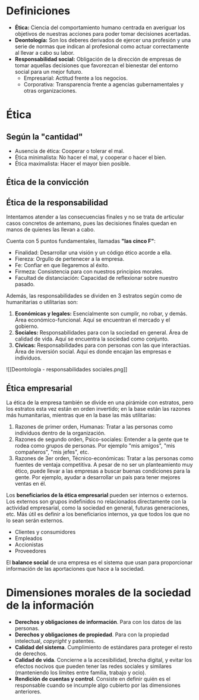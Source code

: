 
# Definiciones

- **Ética:** Ciencia del comportamiento humano centrada en averiguar los objetivos de nuestras acciones para poder tomar decisiones acertadas.
- **Deontología:** Son los deberes derivados de ejercer una profesión y una serie de normas que indican al profesional como actuar correctamente al llevar a cabo su labor.
- **Responsabilidad social:** Obligación de la dirección de empresas de tomar aquellas decisiones que favorezcan el bienestar del entorno social para un mejor futuro.
    - Empresarial: Actitud frente a los negocios.
    - Corporativa: Transparencia frente a agencias gubernamentales y otras organizaciones.

# Ética

## Según la "cantidad"

- Ausencia de ética: Cooperar o tolerar el mal.
- Ética minimalista: No hacer el mal, y cooperar o hacer el bien.
- Ética maximalista: Hacer el mayor bien posible.

## Ética de la convicción

## Ética de la responsabilidad

Intentamos atender a las consecuencias finales y no se trata de articular casos concretos de antemano, pues las decisiones finales quedan en manos de quienes las llevan a cabo.

Cuenta con 5 puntos fundamentales, llamadas **"las cinco F"**:
- Finalidad: Desarrollar una visión y un código ético acorde a ella.
- Fiereza: Orgullo de pertenecer a la empresa.
- Fe: Confiar en que llegaremos al éxito.
- Firmeza: Consistencia para con nuestros principios morales.
- Facultad de distanciación: Capacidad de reflexionar sobre nuestro pasado.

Además, las responsabilidades se dividen en 3 estratos según como de humanitarias o utilitarias son:
1. **Económicas y legales:** Esencialmente son cumplir, no robar, y demás. Área económico-funcional. Aquí se encuentran el mercado y el gobierno.
 2. **Sociales:** Responsabilidades para con la sociedad en general. Área de calidad de vida. Aquí se encuentra la sociedad como conjunto.
3. **Cívicas:** Responsabilidades para con personas con las que interactúas. Área de inversión social. Aquí es donde encajan las empresas e individuos.

![[Deontología - responsabilidades sociales.png]]


## Ética empresarial

La ética de la empresa también se divide en una pirámide con estratos, pero los estratos esta vez están en orden invertido; en la base están las razones más humanitarias, mientras que en la base las más utilitarias:
1. Razones de primer orden, Humanas: Tratar a las personas como individuos dentro de la organización.
2. Razones de segundo orden, Psico-sociales: Entender a la gente que te rodea como grupos de personas. Por ejemplo "mis amigos", "mis compañeros", "mis jefes", etc.
3. Razones de 3er orden, Técnico-económicas: Tratar a las personas como fuentes de ventaja competitiva. A pesar de no ser un planteamiento muy ético, puede llevar a las empresas a buscar buenas condiciones para la gente. Por ejemplo, ayudar a desarrollar un país para tener mejores ventas en él.

Los **beneficiarios de la ética empresarial** pueden ser internos o externos. Los externos son grupos indefinidos no relacionados directamente con la actividad empresarial, como la sociedad en general, futuras generaciones, etc. Más útil es definir a los beneficiarios internos, ya que todos los que no lo sean serán externos.
- Clientes y consumidores
- Empleados
- Accionistas
- Proveedores

El **balance social** de una empresa es el sistema que usan para proporcionar información de las aportaciones que hace a la sociedad. 

# Dimensiones morales de la sociedad de la información

- **Derechos y obligaciones de información**. Para con los datos de las personas.
- **Derechos y obligaciones de propiedad**. Para con la propiedad intelectual, *copyright* y patentes. 
- **Calidad del sistema**. Cumplimiento de estándares para proteger el resto de derechos.
- **Calidad de vida**. Concierne a la accesibilidad, brecha digital, y evitar los efectos nocivos que pueden tener las redes sociales y similares (manteniendo los límites entre familia, trabajo y ocio).
- **Rendición de cuentas y control**. Consiste en definir quién es el responsable cuando se incumple algo cubierto por las dimensiones anteriores.